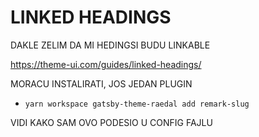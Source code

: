 # LINKED HEADINGS

DAKLE ZELIM DA MI HEDINGSI BUDU LINKABLE

<https://theme-ui.com/guides/linked-headings/>

MORACU INSTALIRATI, JOS JEDAN PLUGIN

- `yarn workspace gatsby-theme-raedal add remark-slug`

VIDI KAKO SAM OVO PODESIO U CONFIG FAJLU
